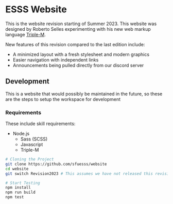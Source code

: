 # ESSS Website

This is the website revision starting of Summer 2023. This website was designed by Roberto Selles experimenting with his new web markup language [Triple-M](https://www.npmjs.com/package/triple-m).

New features of this revision compared to the last edition include:
- A minimized layout with a fresh stylesheet and modern graphics
- Easier navigation with independent links
- Announcements being pulled directly from our discord server

## Development
This is a website that would possibly be maintained in the future, so these are the steps to setup the workspace for development

### Requirements
These include skill requirements:
- Node.js
  - Sass (SCSS)
  - Javascript
  - Triple-M

```bash
# Cloning the Project
git clone https://github.com/sfuesss/website
cd website
git switch Revision2023 # This assumes we have not released this revision as the master branch

# Start Testing
npm install
npm run build
npm test
```